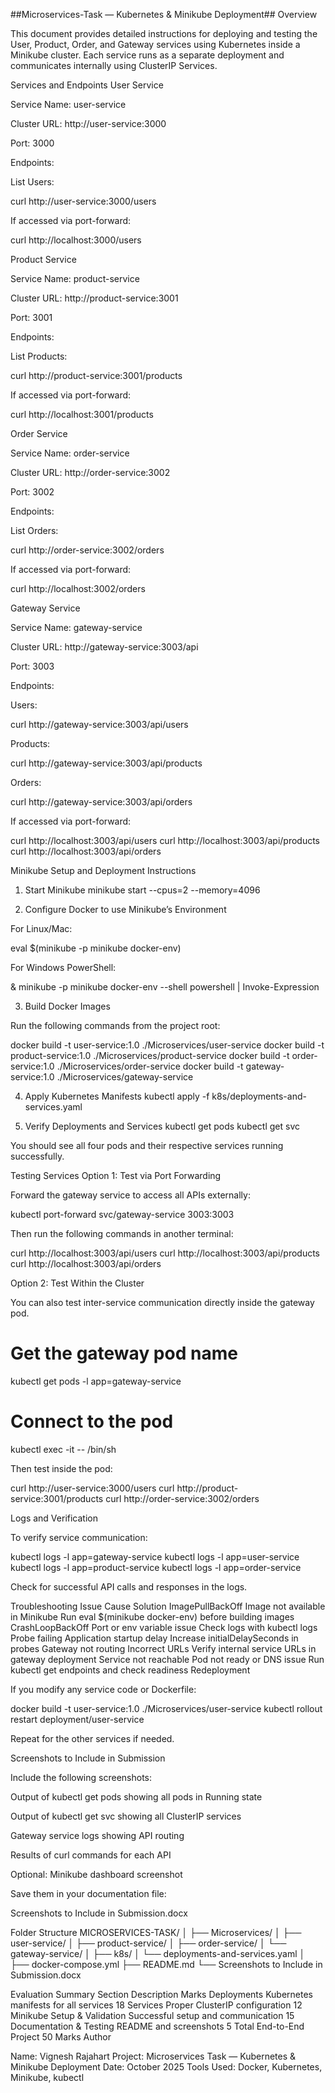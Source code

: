 ##Microservices-Task — Kubernetes & Minikube Deployment##
Overview

This document provides detailed instructions for deploying and testing the User, Product, Order, and Gateway services using Kubernetes inside a Minikube cluster.
Each service runs as a separate deployment and communicates internally using ClusterIP Services.

Services and Endpoints
User Service

Service Name: user-service

Cluster URL: http://user-service:3000

Port: 3000

Endpoints:

List Users:

curl http://user-service:3000/users


If accessed via port-forward:

curl http://localhost:3000/users

Product Service

Service Name: product-service

Cluster URL: http://product-service:3001

Port: 3001

Endpoints:

List Products:

curl http://product-service:3001/products


If accessed via port-forward:

curl http://localhost:3001/products

Order Service

Service Name: order-service

Cluster URL: http://order-service:3002

Port: 3002

Endpoints:

List Orders:

curl http://order-service:3002/orders


If accessed via port-forward:

curl http://localhost:3002/orders

Gateway Service

Service Name: gateway-service

Cluster URL: http://gateway-service:3003/api

Port: 3003

Endpoints:

Users:

curl http://gateway-service:3003/api/users


Products:

curl http://gateway-service:3003/api/products


Orders:

curl http://gateway-service:3003/api/orders


If accessed via port-forward:

curl http://localhost:3003/api/users
curl http://localhost:3003/api/products
curl http://localhost:3003/api/orders

Minikube Setup and Deployment Instructions
1. Start Minikube
minikube start --cpus=2 --memory=4096

2. Configure Docker to use Minikube’s Environment

For Linux/Mac:

eval $(minikube -p minikube docker-env)


For Windows PowerShell:

& minikube -p minikube docker-env --shell powershell | Invoke-Expression

3. Build Docker Images

Run the following commands from the project root:

docker build -t user-service:1.0 ./Microservices/user-service
docker build -t product-service:1.0 ./Microservices/product-service
docker build -t order-service:1.0 ./Microservices/order-service
docker build -t gateway-service:1.0 ./Microservices/gateway-service

4. Apply Kubernetes Manifests
kubectl apply -f k8s/deployments-and-services.yaml

5. Verify Deployments and Services
kubectl get pods
kubectl get svc


You should see all four pods and their respective services running successfully.

Testing Services
Option 1: Test via Port Forwarding

Forward the gateway service to access all APIs externally:

kubectl port-forward svc/gateway-service 3003:3003


Then run the following commands in another terminal:

curl http://localhost:3003/api/users
curl http://localhost:3003/api/products
curl http://localhost:3003/api/orders

Option 2: Test Within the Cluster

You can also test inter-service communication directly inside the gateway pod.

# Get the gateway pod name
kubectl get pods -l app=gateway-service

# Connect to the pod
kubectl exec -it <gateway-pod-name> -- /bin/sh


Then test inside the pod:

curl http://user-service:3000/users
curl http://product-service:3001/products
curl http://order-service:3002/orders

Logs and Verification

To verify service communication:

kubectl logs -l app=gateway-service
kubectl logs -l app=user-service
kubectl logs -l app=product-service
kubectl logs -l app=order-service


Check for successful API calls and responses in the logs.

Troubleshooting
Issue	Cause	Solution
ImagePullBackOff	Image not available in Minikube	Run eval $(minikube docker-env) before building images
CrashLoopBackOff	Port or env variable issue	Check logs with kubectl logs <pod-name>
Probe failing	Application startup delay	Increase initialDelaySeconds in probes
Gateway not routing	Incorrect URLs	Verify internal service URLs in gateway deployment
Service not reachable	Pod not ready or DNS issue	Run kubectl get endpoints and check readiness
Redeployment

If you modify any service code or Dockerfile:

docker build -t user-service:1.0 ./Microservices/user-service
kubectl rollout restart deployment/user-service


Repeat for the other services if needed.

Screenshots to Include in Submission

Include the following screenshots:

Output of kubectl get pods showing all pods in Running state

Output of kubectl get svc showing all ClusterIP services

Gateway service logs showing API routing

Results of curl commands for each API

Optional: Minikube dashboard screenshot

Save them in your documentation file:

Screenshots to Include in Submission.docx

Folder Structure
MICROSERVICES-TASK/
│
├── Microservices/
│   ├── user-service/
│   ├── product-service/
│   ├── order-service/
│   └── gateway-service/
│
├── k8s/
│   └── deployments-and-services.yaml
│
├── docker-compose.yml
├── README.md
└── Screenshots to Include in Submission.docx

Evaluation Summary
Section	Description	Marks
Deployments	Kubernetes manifests for all services	18
Services	Proper ClusterIP configuration	12
Minikube Setup & Validation	Successful setup and communication	15
Documentation & Testing	README and screenshots	5
Total	End-to-End Project	50 Marks
Author

Name: Vignesh Rajahart
Project: Microservices Task — Kubernetes & Minikube Deployment
Date: October 2025
Tools Used: Docker, Kubernetes, Minikube, kubectl